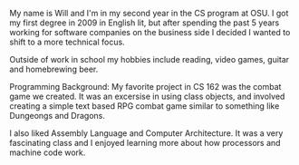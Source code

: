 My name is Will and I'm in my second year in the CS program at OSU. I got my first degree in 2009 in English lit, but after spending the past 5 years working for software companies on the business side I decided I wanted to shift to a more technical focus.

Outside of work in school my hobbies include reading, video games, guitar and homebrewing beer.

Programming Background:
My favorite project in CS 162 was the combat game we created. It was an excersise in using class objects, and involved creating a simple text based RPG combat game similar to something like Dungeongs and Dragons.

I also liked Assembly Language and Computer Architecture. It was a very fascinating class and I enjoyed learning more about how processors and machine code work.